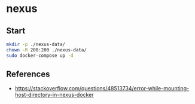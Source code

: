 # nexus

## Start

```sh
mkdir -p ./nexus-data/
chown -R 200:200 ./nexus-data/
sudo docker-compose up -d
```

## References

- https://stackoverflow.com/questions/48513734/error-while-mounting-host-directory-in-nexus-docker
